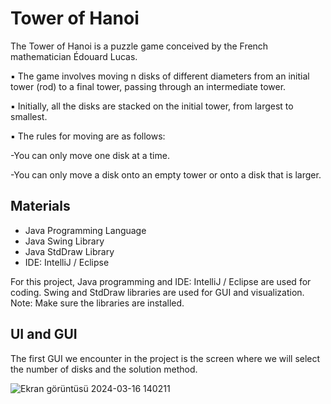 # Tower of Hanoi

The Tower of Hanoi is a puzzle game conceived by the French mathematician Édouard Lucas.

▪  The game involves moving n disks of different diameters from an initial tower (rod) to a final tower, passing through an intermediate tower.

▪  Initially, all the disks are stacked on the initial tower, from largest to smallest.

▪ The rules for moving are as follows:

  -You can only move one disk at a time.
  
  -You can only move a disk onto an empty tower or onto a disk that is larger.

## Materials
- Java Programming Language
- Java Swing Library
- Java StdDraw Library
- IDE: IntelliJ / Eclipse
  
For this project, Java programming and IDE: IntelliJ / Eclipse are used for coding. Swing and StdDraw libraries are used for GUI and visualization.
Note: Make sure the libraries are installed.

## UI and GUI

The first GUI we encounter in the project is the screen where we will select the number of disks and the solution method.

![Ekran görüntüsü 2024-03-16 140211](https://github.com/OzgunGultekin/Tower-of-Hanoi-/assets/153070257/9a7040b6-f308-43f6-9c7c-f0c078787650)



